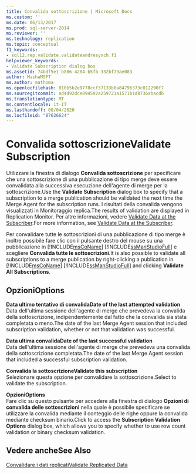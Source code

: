```yaml
---
title: Convalida sottoscrizione | Microsoft Docs
ms.custom: ''
ms.date: 06/13/2017
ms.prod: sql-server-2014
ms.reviewer: ''
ms.technology: replication
ms.topic: conceptual
f1_keywords:
- sql12.rep.validate.validateandresynch.f1
helpviewer_keywords:
- Validate Subscription dialog box
ms.assetid: 74bdf5e1-b886-4284-b5fb-332bf79ae083
author: MashaMSFT
ms.author: mathoma
ms.openlocfilehash: 010b5b2e9778ccf37133b0a84796373c012290f7
ms.sourcegitcommit: ad4d92dce894592a259721a1571b1d8736abacdb
ms.translationtype: MT
ms.contentlocale: it-IT
ms.lasthandoff: 08/04/2020
ms.locfileid: "87626624"
---
```

# <a name="validate-subscription"></a><span data-ttu-id="b56ec-102">Convalida sottoscrizione</span><span class="sxs-lookup"><span data-stu-id="b56ec-102">Validate Subscription</span></span>
  <span data-ttu-id="b56ec-103">Utilizzare la finestra di dialogo **Convalida sottoscrizione** per specificare che una sottoscrizione di una pubblicazione di tipo merge deve essere convalidata alla successiva esecuzione dell'agente di merge per la sottoscrizione.</span><span class="sxs-lookup"><span data-stu-id="b56ec-103">Use the **Validate Subscription** dialog box to specify that a subscription to a merge publication should be validated the next time the Merge Agent for the subscription runs.</span></span> <span data-ttu-id="b56ec-104">I risultati della convalida vengono visualizzati in Monitoraggio replica.</span><span class="sxs-lookup"><span data-stu-id="b56ec-104">The results of validation are displayed in Replication Monitor.</span></span> <span data-ttu-id="b56ec-105">Per altre informazioni, vedere [Validate Data at the Subscriber](validate-data-at-the-subscriber.md).</span><span class="sxs-lookup"><span data-stu-id="b56ec-105">For more information, see [Validate Data at the Subscriber](validate-data-at-the-subscriber.md).</span></span>  
  
 <span data-ttu-id="b56ec-106">Per convalidare tutte le sottoscrizioni di una pubblicazione di tipo merge è inoltre possibile fare clic con il pulsante destro del mouse su una pubblicazione in [!INCLUDE[msCoName](../../includes/msconame-md.md)] [!INCLUDE[ssManStudioFull](../../includes/ssmanstudiofull-md.md)] e scegliere **Convalida tutte le sottoscrizioni**.</span><span class="sxs-lookup"><span data-stu-id="b56ec-106">It is also possible to validate all subscriptions to a merge publication by right-clicking a publication in [!INCLUDE[msCoName](../../includes/msconame-md.md)] [!INCLUDE[ssManStudioFull](../../includes/ssmanstudiofull-md.md)] and clicking **Validate All Subscriptions**.</span></span>  
  
## <a name="options"></a><span data-ttu-id="b56ec-107">Opzioni</span><span class="sxs-lookup"><span data-stu-id="b56ec-107">Options</span></span>  
 <span data-ttu-id="b56ec-108">**Data ultimo tentativo di convalida**</span><span class="sxs-lookup"><span data-stu-id="b56ec-108">**Date of the last attempted validation**</span></span>  
 <span data-ttu-id="b56ec-109">Data dell'ultima sessione dell'agente di merge che prevedeva la convalida della sottoscrizione, indipendentemente dal fatto che la convalida sia stata completata o meno.</span><span class="sxs-lookup"><span data-stu-id="b56ec-109">The date of the last Merge Agent session that included subscription validation, whether or not that validation was successful.</span></span>  
  
 <span data-ttu-id="b56ec-110">**Data ultima convalida**</span><span class="sxs-lookup"><span data-stu-id="b56ec-110">**Date of the last successful validation**</span></span>  
 <span data-ttu-id="b56ec-111">Data dell'ultima sessione dell'agente di merge che prevedeva una convalida della sottoscrizione completata.</span><span class="sxs-lookup"><span data-stu-id="b56ec-111">The date of the last Merge Agent session that included a successful subscription validation.</span></span>  
  
 <span data-ttu-id="b56ec-112">**Convalida la sottoscrizione**</span><span class="sxs-lookup"><span data-stu-id="b56ec-112">**Validate this subscription**</span></span>  
 <span data-ttu-id="b56ec-113">Selezionare questa opzione per convalidare la sottoscrizione.</span><span class="sxs-lookup"><span data-stu-id="b56ec-113">Select to validate the subscription.</span></span>  
  
 <span data-ttu-id="b56ec-114">**Opzioni**</span><span class="sxs-lookup"><span data-stu-id="b56ec-114">**Options**</span></span>  
 <span data-ttu-id="b56ec-115">Fare clic su questo pulsante per accedere alla finestra di dialogo **Opzioni di convalida delle sottoscrizioni** nella quale è possibile specificare se utilizzare la convalida mediante il conteggio delle righe oppure la convalida mediante checksum binario.</span><span class="sxs-lookup"><span data-stu-id="b56ec-115">Click to access the **Subscription Validation Options** dialog box, which allows you to specify whether to use row count validation or binary checksum validation.</span></span>  
  
## <a name="see-also"></a><span data-ttu-id="b56ec-116">Vedere anche</span><span class="sxs-lookup"><span data-stu-id="b56ec-116">See Also</span></span>  
 [<span data-ttu-id="b56ec-117">Convalidare i dati replicati</span><span class="sxs-lookup"><span data-stu-id="b56ec-117">Validate Replicated Data</span></span>](validate-data-at-the-subscriber.md)  
  
  
